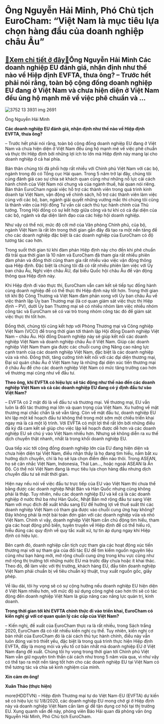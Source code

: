 Ông Nguyễn Hải Minh, Phó Chủ tịch EuroCham: “Việt Nam là mục tiêu lựa chọn hàng đầu của doanh nghiệp châu Âu”
=============================================================================================================

[:gift:Xem chi tiết ở đây:gift:](https://hddtvn.com/ong-nguyen-hai-minh-pho-chu-tich-eurocham-viet-nam-la-muc-tieu-lua-chon-hang-dau-cua-doanh-nghiep-chau-au/)Ông Nguyễn Hải Minh Các doanh nghiệp EU đánh giá, nhận định như thế nào về Hiệp định EVFTA, thưa ông? – Trước hết phải nói rằng, toàn bộ cộng đồng doanh nghiệp EU đang ở Việt Nam và chưa hiện diện ở Việt Nam đều ủng hộ mạnh mẽ về việc phê chuẩn và …
---------------------------------------------------------------------------------------------------------------------------------------------------------------------------------------------------------------------------------------------------------





![3752 13 3931 img 2691](https://haiquanonline.com.vn/stores/news_dataimages/anhntp/072020/06/18/in_article/3752_13-_3931_IMG_2691.jpg?rt=20200707083114 "undefined")


Ông Nguyễn Hải Minh



**Các doanh nghiệp EU đánh giá, nhận định như thế nào về Hiệp định EVFTA, thưa ông?**


– Trước hết phải nói rằng, toàn bộ cộng đồng doanh nghiệp EU đang ở Việt Nam và chưa hiện diện ở Việt Nam đều ủng hộ mạnh mẽ về việc phê chuẩn và thực thi Hiệp định bởi những lợi ích to lớn mà Hiệp định này mang lại cho doanh nghiệp ở cả hai phía.


Bản thân chúng tôi đã phối hợp rất nhiều với Chính phủ Việt Nam với các bộ, ngành trong đó có Tổng cục Hải quan. Trong 5 năm trở lại đây, chúng tôi cũng đánh giá cao sự chia sẻ khách quan cũng như những nỗ lực cải cách hành chính của Việt Nam nói chung và của ngành thuế, hải quan nói riêng. Bản thân EuroCham ngoài việc hỗ trợ các thành viên trong quá trình kinh doanh tại Việt Nam, vận động về chính sách, hỗ trợ các thành viên làm việc cùng với các bộ, ban, ngành giải quyết những vướng mắc thì chúng tôi cũng là thành viên của Hội đồng Tư vấn cải cách thủ tục hành chính của Thủ tướng. Trong Hội đồng có sự kết hợp giữa công và tư khi có cả đại diện của các bộ, ngành và đại diện lãnh đạo của các hiệp hội doanh nghiệp.


Như vậy có thể nói, mức độ cởi mở của Văn phòng Chính phủ, của bộ, ngành Việt Nam là rất lớn trong thời gian gần đây đã tạo ra một nền tảng để cho các doanh nghiệp đặc biệt là các doanh nghiệp của EuroCham có độ tương tác cao hơn.


Trong suốt thời gian từ khi đàm phán Hiệp định này cho đến khi phê chuẩn đã trải qua thời gian là 10 năm và EuroCham đã tham gia rất nhiều phiên đàm phán và đồng thời cũng tham gia rất nhiều vào việc vận động thông qua Hiệp định. Đặc biệt là chúng tôi đã có rất nhiều phiên làm việc với Ủy ban châu Âu, Nghị viện châu ÂU, đại biểu Quốc hội châu Âu để vận động thông qua Hiệp định này.


Khi Hiệp định đi vào thực thi, EuroCham vẫn cam kết sẽ tiếp tục đồng hành cùng doanh nghiệp để có thể thực thi Hiệp định này tốt hơn. Trong thời gian tới khi Bộ Công Thương và Việt Nam đàm phán xong với Ủy ban châu Âu về việc thành lập Ủy ban Thương mại (là cơ quan giám sát việc thực thi Hiệp định – PV), dưới Ủy ban Thương mại sẽ có nhiều nhóm làm việc nhiều nhóm công tác và EuroCham sẽ có vai trò trong nhóm công tác đó để giám sát việc thực thi tốt hơn.


Đồng thời, chúng tôi cũng kết hợp với Phòng Thương mại và Công nghiệp Việt Nam (VCCI) để trong thời gian tới thành lập Hội đồng Doanh nghiệp Việt Nam – châu Âu. Hội đồng Doanh nghiệp này sẽ giúp kết nối các doanh nghiệp Việt Nam và doanh nghiệp châu Âu ở Việt Nam. Giúp các doanh nghiệp Việt Nam tham gia được các chuỗi cung ứng Nâng cao năng lực cạnh tranh của các doanh nghiệp Việt Nam, đặc biệt là các doanh nghiệp vừa và nhỏ. Đồng thời, tăng cường tính kết nối với các đại diện thương mại, Đại sứ quán châu Âu ở Việt Nam hay là những đại diện xúc tiến thương mại ở châu Âu để cho các doanh nghiệp Việt Nam có mức tăng trưởng cao hơn về thương mại cũng như về đầu tư.


**Theo ông, khi EVFTA có hiệu lực sẽ tác động như thế nào đến các doanh nghiệp Việt Nam và cả các doanh nghiệp EU đang có ý định đầu tư vào Việt Nam?**


– EVFTA có 2 mặt đó là về đầu tư và thương mại. Về thương mại, EU vẫn luôn là đối tác thương mại lớn và quan trọng của Việt Nam. Xu hướng về mặt thương mại chắc chắn là sẽ vẫn tăng. Còn về mặt đầu tư, doanh nghiệp EU khi lập một kế hoạch đầu tư không thể trong một sớm một chiều triển khai ngay mà là cả một lộ trình. Với EVFTA có một lợi thế rất lớn bởi những điều đã ký đã cam kết sẽ giúp cho việc lập kế hoạch được dễ hơn và các doanh nghiệp EU sẽ chú ý vào Việt Nam nhiều hơn. Nhưng sẽ không diễn ra xu thế dịch chuyển thật nhanh, nhất là trong khối doanh nghiệp EU.


Qua tiếp xúc tới cộng đồng doanh nghiệp lớn của EU đang hiện diện và chưa hiện diện tại Việt Nam, điều nhận thấy là họ đang tìm hiểu, nắm bắt xu hướng dịch chuyển, chỉ là họ sẽ lựa chọn điểm đến nào thôi. Trong ASEAN, họ sẽ cân nhắc Việt Nam, Indonesia, Thái Lan…, hoặc ngoài ASEAN là Ấn Độ. Có thể nói Việt Nam đang là mục tiêu lựa chọn hàng đầu nhưng dịch chuyển đầu tư sẽ mất thời gian.


Hiện nay nếu nói về việc đầu tư trực tiếp của EU vào Việt Nam thì chưa thể bằng được các doanh nghiệp Nhật Bản và Hàn Quốc nhưng cũng không phải là thấp. Tuy nhiên, nếu các doanh nghiệp EU và kể cả là các doanh nghiệp ở nước thứ ba như Hàn Quốc, Nhật Bản mở rộng đầu tư sang Việt Nam với mục đích để xuất khẩu sang EU để hưởng lợi về thuế suất thì các doanh nghiệp Việt Nam có tham gia được vào chuỗi cung ứng hay không? Đây không phải là một bài toán đơn giản với các doanh nghiệp vừa và nhỏ Việt Nam. Chính vì vậy, doanh nghiệp Việt Nam cần chủ động tìm hiểu, tham gia các hoạt động phổ biến, tuyên truyền về Hiệp định để có thể hiểu rõ, hiểu đúng các quy định về quy tắc xuất xứ, tự tin áp dụng ngay khi Hiệp định có hiệu lực.


Bên cạnh đó, doanh nghiệp cần tích cực tham gia các hoạt động xúc tiến thương mại với sự tham gia của đối tác EU để tìm kiếm nguồn nguyên liệu cũng như bạn hàng mới, mở rộng chuỗi cung ứng trong khu vực cũng như mở rộng thị trường tới những nước EU mà trước đây chưa hoặc ít khai thác. Theo đó, để làm việc với thị trường, khách hàng EU, đầu tiên doanh nghiệp Việt Nam phải chuẩn bị về tiêu chuẩn kỹ thuật, truy xuất nguồn gốc, giấy phép.


Về lâu dài, tôi hy vọng sẽ có sự cộng hưởng nếu doanh nghiệp EU hiện diện ở Việt Nam nhiều hơn, với mức độ sử dụng công nghệ cao hơn thì sẽ có tác động đến doanh nghiệp Việt Nam là giúp nâng cao năng lực quản trị, kinh doanh.


**Trong thời gian tới khi EVFTA chính thức đi vào triển khai, EuroCham có kiến nghị gì với cơ quan quản lý các cấp của Việt Nam?**


– Kiến nghị, đề xuất của EuroCham thực ra là rất nhiều, trong Sách trắng 2020, EuroCham đã có rất nhiều kiến nghị cụ thể. Tuy nhiên, kiến nghị cơ bản nhất của EuroCham đó là cải cách thủ tục hành chính, điều này vẫn luôn đóng vai trò thiết yếu, đặc biệt là trong quá trình thực hiện Hiệp định EVFTA, đấy là mong mỏi và yếu tố cơ bản nhất mà doanh nghiệp EU ở Việt Nam đang đề xuất. Chúng tôi hy vọng trong thời gian tới Chính phủ Việt Nam vẫn giữ nguyên tinh thần cải cách như trong 5 năm vừa qua, vì như vậy có thể tạo ra một nền tảng tốt hơn cho các doanh nghiệp EU tại Việt Nam có thể tương tác và chia sẻ kinh nghiệm của mình.


**Xin cảm ơn ông!**







**Xuân Thảo (thực hiện)**



more(HDDTVN) – Hiệp định Thương mại tự do Việt Nam-EU (EVFTA) dự kiến sẽ có hiệu lực từ 1/8/2020, các doanh nghiệp EU mong chờ gì ở Hiệp định này và doanh nghiệp Việt Nam cần làm gì để tận dụng cơ hội tại thị trường EU. Xung quanh vấn đề này, phóng viên Báo Hải quan đã phỏng vấn ông Nguyễn Hải Minh, Phó Chủ tịch EuroCham.

